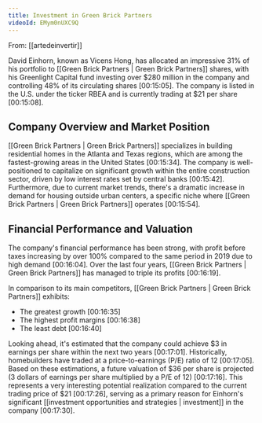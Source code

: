 ```yaml
---
title: Investment in Green Brick Partners
videoId: EMym0nUXC9Q
---
```


From: [[artedeinvertir]] <br/> 

David Einhorn, known as Vicens Hong, has allocated an impressive 31% of his portfolio to [[Green Brick Partners | Green Brick Partners]] shares, with his Greenlight Capital fund investing over $280 million in the company and controlling 48% of its circulating shares <a class="yt-timestamp" data-t="00:15:05">[00:15:05]</a>. The company is listed in the U.S. under the ticker RBEA and is currently trading at $21 per share <a class="yt-timestamp" data-t="00:15:08">[00:15:08]</a>.

## Company Overview and Market Position
[[Green Brick Partners | Green Brick Partners]] specializes in building residential homes in the Atlanta and Texas regions, which are among the fastest-growing areas in the United States <a class="yt-timestamp" data-t="00:15:34">[00:15:34]</a>. The company is well-positioned to capitalize on significant growth within the entire construction sector, driven by low interest rates set by central banks <a class="yt-timestamp" data-t="00:15:42">[00:15:42]</a>. Furthermore, due to current market trends, there's a dramatic increase in demand for housing outside urban centers, a specific niche where [[Green Brick Partners | Green Brick Partners]] operates <a class="yt-timestamp" data-t="00:15:54">[00:15:54]</a>.

## Financial Performance and Valuation
The company's financial performance has been strong, with profit before taxes increasing by over 100% compared to the same period in 2019 due to high demand <a class="yt-timestamp" data-t="00:16:04">[00:16:04]</a>. Over the last four years, [[Green Brick Partners | Green Brick Partners]] has managed to triple its profits <a class="yt-timestamp" data-t="00:16:19">[00:16:19]</a>.

In comparison to its main competitors, [[Green Brick Partners | Green Brick Partners]] exhibits:
*   The greatest growth <a class="yt-timestamp" data-t="00:16:35">[00:16:35]</a>
*   The highest profit margins <a class="yt-timestamp" data-t="00:16:38">[00:16:38]</a>
*   The least debt <a class="yt-timestamp" data-t="00:16:40">[00:16:40]</a>

Looking ahead, it's estimated that the company could achieve $3 in earnings per share within the next two years <a class="yt-timestamp" data-t="00:17:01">[00:17:01]</a>. Historically, homebuilders have traded at a price-to-earnings (P/E) ratio of 12 <a class="yt-timestamp" data-t="00:17:05">[00:17:05]</a>. Based on these estimations, a future valuation of $36 per share is projected (3 dollars of earnings per share multiplied by a P/E of 12) <a class="yt-timestamp" data-t="00:17:16">[00:17:16]</a>. This represents a very interesting potential realization compared to the current trading price of $21 <a class="yt-timestamp" data-t="00:17:26">[00:17:26]</a>, serving as a primary reason for Einhorn's significant [[investment opportunities and strategies | investment]] in the company <a class="yt-timestamp" data-t="00:17:30">[00:17:30]</a>.
